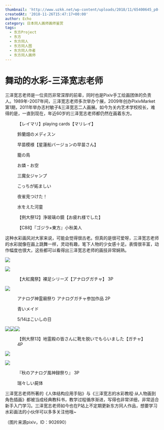 ```yaml
---
thumbnail: 'http://www.uzkk.net/wp-content/uploads/2018/11/65400645_p0-825x510.jpg'
createdAt: '2018-11-26T15:47:17+00:00'
author: Echo
category: 日本同人画师画师鉴赏
tags:
  - 东方Project
  - 东方
  - 东方同人
  - 东方同人图
  - 东方同人作者
  - 东方同人画师
---
```


# 舞动的水彩-三泽宽志老师

三泽宽志老师是一位资历非常深厚的前辈，同时也是Pixiv手工绘画团体的负责人。1989年-2007年间，三泽宽志老师多次举办个展，2009年创办PixivMarket第1期，2011年举办志村敏子&三泽宽志二人画展。如今为关内艺术学校校长，难得的是，一直到现在，年近60岁的三泽宽志老师都仍然在画着东方。

<figure>
  <img src="http://www.uzkk.net/wp-content/uploads/2018/11/41305080_p0-1024x723.jpg" alt=""/>
  <figcaption>【レイマリ】playing cards【マリレイ】</figcaption>
</figure>

<figure>
  <img src="http://www.uzkk.net/wp-content/uploads/2018/11/50052145_p0-718x1024.jpg" alt=""/>
  <figcaption>鈴蘭畑のメディスン</figcaption>
</figure>

<figure>
  <img src="http://www.uzkk.net/wp-content/uploads/2018/11/59059320_p0-727x1024.jpg" alt=""/>
  <figcaption>早苗模様【星蓮船バージョンの早苗さん】</figcaption>
</figure>

<figure>
  <img src="http://www.uzkk.net/wp-content/uploads/2018/11/62726859_p0-723x1024.jpg" alt=""/>
  <figcaption>籠の鳥</figcaption>
</figure>

<figure>
  <img src="http://www.uzkk.net/wp-content/uploads/2018/11/56568934_p0-1024x726.jpg" alt=""/>
  <figcaption>お燐・お空</figcaption>
</figure>

<figure>
  <img src="http://www.uzkk.net/wp-content/uploads/2018/11/53270927_p0.jpg" alt=""/>
  <figcaption>三魔女ジャンプ</figcaption>
</figure>

<figure>
  <img src="http://www.uzkk.net/wp-content/uploads/2018/11/56304605_p0-1024x834.jpg" alt=""/>
  <figcaption>こっちが妬ましい</figcaption>
</figure>

<figure>
  <img src="http://www.uzkk.net/wp-content/uploads/2018/11/59892320_p0-1-1024x725.jpg" alt=""/>
  <figcaption>夜雀見つけた！</figcaption>
</figure>

<figure>
  <img src="http://www.uzkk.net/wp-content/uploads/2018/11/33191277_p0-732x1024.jpg" alt=""/>
  <figcaption>水をえた河童</figcaption>
</figure>

<figure>
  <img src="http://www.uzkk.net/wp-content/uploads/2018/11/50337406_p0-1-720x1024.jpg" alt=""/>
  <figcaption>【例大祭12】浄玻璃の鏡【お疲れ様でした】</figcaption>
</figure>

<figure>
  <img src="http://www.uzkk.net/wp-content/uploads/2018/11/51944959_p0-719x1024.jpg" alt=""/>
  <figcaption>【C88】『ゴジラ×東方』小秋美人</figcaption>
</figure>

这种水彩画风对大家来说，可能会觉得很古老。但真的是很可爱呀，三泽宽志老师的水彩就像在画上跳舞一样，灵动有趣，笔下人物的少女感十足。表情很丰富，动作幅度也很大，这些都可以看得出三泽宽志老师的画技非常娴熟。

![](http://www.uzkk.net/wp-content/uploads/2018/11/62760739_p0_master1200.jpg)

![](http://www.uzkk.net/wp-content/uploads/2018/11/62760739_p1_master1200.jpg)

<figure>
  <img src="http://www.uzkk.net/wp-content/uploads/2018/11/62760739_p2_master1200.jpg" alt=""/>
  <figcaption>【大紅魔祭】裸足シリーズ【アナログガチャ】 3P</figcaption>
</figure>

![](http://www.uzkk.net/wp-content/uploads/2018/11/65510000_p3_master1200.jpg)

<figure>
  <img src="http://www.uzkk.net/wp-content/uploads/2018/11/65510000_p1_master1200.jpg" alt=""/>
  <figcaption>アナログ神霊廟祭り アナログガチャ参加作品 2P</figcaption>
</figure>

<figure>
  <img src="http://www.uzkk.net/wp-content/uploads/2018/11/56923067_p0-728x1024.jpg" alt=""/>
  <figcaption>青いメイド</figcaption>
</figure>

<figure>
  <img src="http://www.uzkk.net/wp-content/uploads/2018/11/56869876_p0-717x1024.jpg" alt=""/>
  <figcaption>5/14はこいしの日</figcaption>
</figure>

![](http://www.uzkk.net/wp-content/uploads/2018/11/56753759_p1_master1200-726x1024.jpg)![](http://www.uzkk.net/wp-content/uploads/2018/11/56753759_p2_master1200-726x1024.jpg)![](http://www.uzkk.net/wp-content/uploads/2018/11/56753759_p3_master1200-726x1024.jpg)

<figure>
  <img src="http://www.uzkk.net/wp-content/uploads/2018/11/56753759_p4_master1200-726x1024.jpg" alt=""/>
  <figcaption>【例大祭13】地霊殿の皆さんに靴を脱いでもらいました【ガチャ】4P</figcaption>
</figure>

![](http://www.uzkk.net/wp-content/uploads/2018/11/53256612_p2_master1200.jpg)

![](http://www.uzkk.net/wp-content/uploads/2018/11/53256612_p1_master1200.jpg)

<figure>
  <img src="http://www.uzkk.net/wp-content/uploads/2018/11/53256612_p0_master1200-1024x719.jpg" alt=""/>
  <figcaption>『秋のアナログ風神録祭り』 3P</figcaption>
</figure>

<figure>
  <img src="http://www.uzkk.net/wp-content/uploads/2018/11/65400902_p0-1024x723.jpg" alt=""/>
  <figcaption>瑞々しい屍体</figcaption>
</figure>

三泽宽志老师所著的《人体结构应用手贴》与《三泽宽志的水彩教程·从人物画到角色插画》都被当成经典教科书，教学过程循序渐进，写得也非常详细，非常适合新手入门学习。三泽宽志老师如今也在P站上不定期更新东方同人作品，想要学习水彩画法的小伙伴可以多多关注他哦~

（图片来源pixiv，ID：902690）
